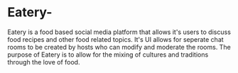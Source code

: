 # Eatery-
  Eatery is a food based social media platform that allows it's users to discuss food recipes and other food related topics.
  It's UI allows for seperate chat rooms to be created by hosts who can modify and moderate the rooms.
  The purpose of Eatery is to allow for the mixing of cultures and traditions through the love of food. 
